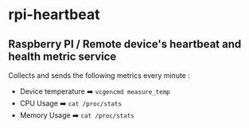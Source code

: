 # rpi-heartbeat
Raspberry PI / Remote device's heartbeat and health metric service
---
Collects and sends the following metrics every minute :
- Device temperature ➡️ `vcgencmd measure_temp`
- CPU Usage ➡️ `cat /proc/stats`
- Memory Usage ➡️ `cat /proc/stats`